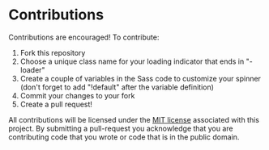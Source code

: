 # Contributions

Contributions are encouraged! To contribute:

1. Fork this repository
2. Choose a unique class name for your loading indicator that ends in "-loader"
3. Create a couple of variables in the Sass code to customize your spinner (don't forget to add "!default" after the variable definition)
4. Commit your changes to your fork
5. Create a pull request!

All contributions will be licensed under the [MIT license](LICENSE) associated with this project. By submitting a pull-request you acknowledge that you are contributing code that you wrote or code that is in the public domain.
